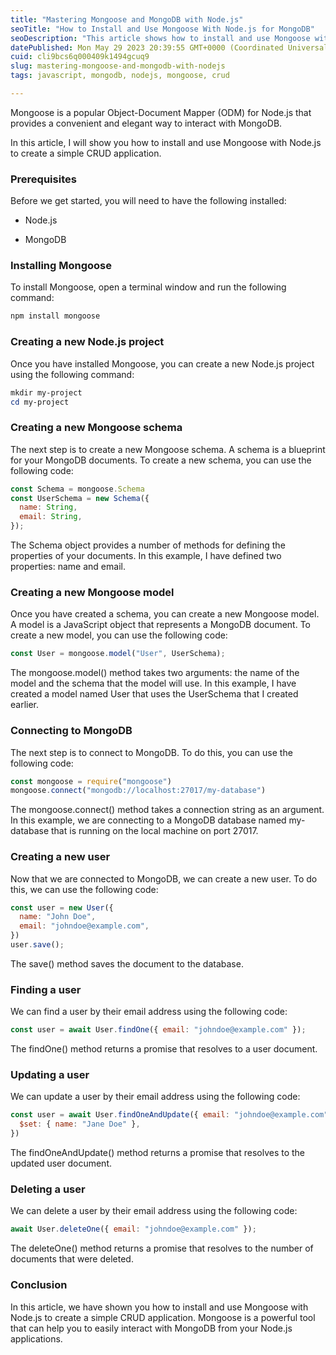 ```yaml
---
title: "Mastering Mongoose and MongoDB with Node.js"
seoTitle: "How to Install and Use Mongoose With Node.js for MongoDB"
seoDescription: "This article shows how to install and use Mongoose with Node.js to create a simple CRUD application."
datePublished: Mon May 29 2023 20:39:55 GMT+0000 (Coordinated Universal Time)
cuid: cli9bcs6q000409k1494gcuq9
slug: mastering-mongoose-and-mongodb-with-nodejs
tags: javascript, mongodb, nodejs, mongoose, crud

---
```


Mongoose is a popular Object-Document Mapper (ODM) for Node.js that provides a convenient and elegant way to interact with MongoDB.

In this article, I will show you how to install and use Mongoose with Node.js to create a simple CRUD application.

### Prerequisites

Before we get started, you will need to have the following installed:

* Node.js
    
* MongoDB
    

### Installing Mongoose

To install Mongoose, open a terminal window and run the following command:

```powershell
npm install mongoose
```

### Creating a new Node.js project

Once you have installed Mongoose, you can create a new Node.js project using the following command:

```powershell
mkdir my-project
cd my-project
```

### Creating a new Mongoose schema

The next step is to create a new Mongoose schema. A schema is a blueprint for your MongoDB documents. To create a new schema, you can use the following code:

```javascript
const Schema = mongoose.Schema
const UserSchema = new Schema({
  name: String,
  email: String,
});
```

The Schema object provides a number of methods for defining the properties of your documents. In this example, I have defined two properties: name and email.

### Creating a new Mongoose model

Once you have created a schema, you can create a new Mongoose model. A model is a JavaScript object that represents a MongoDB document. To create a new model, you can use the following code:

```javascript
const User = mongoose.model("User", UserSchema);
```

The mongoose.model() method takes two arguments: the name of the model and the schema that the model will use. In this example, I have created a model named User that uses the UserSchema that I created earlier.

### Connecting to MongoDB

The next step is to connect to MongoDB. To do this, you can use the following code:

```javascript
const mongoose = require("mongoose")
mongoose.connect("mongodb://localhost:27017/my-database")
```

The mongoose.connect() method takes a connection string as an argument. In this example, we are connecting to a MongoDB database named my-database that is running on the local machine on port 27017.

### Creating a new user

Now that we are connected to MongoDB, we can create a new user. To do this, we can use the following code:

```javascript
const user = new User({
  name: "John Doe",
  email: "johndoe@example.com",
})
user.save();
```

The save() method saves the document to the database.

### Finding a user

We can find a user by their email address using the following code:

```javascript
const user = await User.findOne({ email: "johndoe@example.com" });
```

The findOne() method returns a promise that resolves to a user document.

### Updating a user

We can update a user by their email address using the following code:

```javascript
const user = await User.findOneAndUpdate({ email: "johndoe@example.com" }, {
  $set: { name: "Jane Doe" },
})
```

The findOneAndUpdate() method returns a promise that resolves to the updated user document.

### Deleting a user

We can delete a user by their email address using the following code:

```javascript
await User.deleteOne({ email: "johndoe@example.com" });
```

The deleteOne() method returns a promise that resolves to the number of documents that were deleted.

### Conclusion

In this article, we have shown you how to install and use Mongoose with Node.js to create a simple CRUD application. Mongoose is a powerful tool that can help you to easily interact with MongoDB from your Node.js applications.